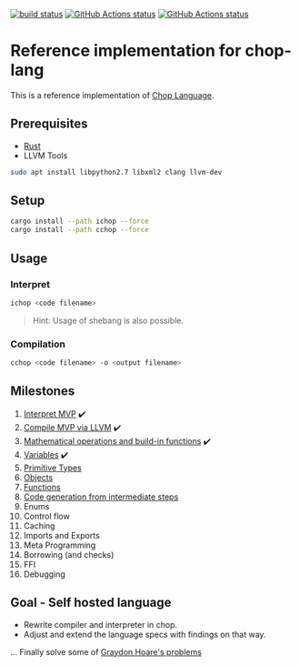 
[![build status](https://travis-ci.org/lochbrunner/chop-compiler.svg?branch=master)](https://travis-ci.org/lochbrunner/chop-compiler)
[![GitHub Actions status](https://github.com/lochbrunner/chop-compiler/workflows/test/badge.svg)](https://github.com/lochbrunner/chop-compiler/actions?workflow=test)
[![GitHub Actions status](https://github.com/lochbrunner/chop-compiler/workflows/milestones/badge.svg)](https://github.com/lochbrunner/chop-compiler/actions?workflow=milestones)


# Reference implementation for chop-lang


This is a reference implementation of [Chop Language](https://github.com/lochbrunner/chop-specs/blob/master/README.md).

## Prerequisites

* [Rust](https://www.rust-lang.org/)
* LLVM Tools

```bash
sudo apt install libpython2.7 libxml2 clang llvm-dev
```

## Setup

```bash
cargo install --path ichop --force
cargo install --path cchop --force
```

## Usage

### Interpret

```bash
ichop <code filename>
```

> Hint: Usage of shebang is also possible.

### Compilation

```bash
cchop <code filename> -o <output filename>
```

## Milestones

1. [Interpret MVP](./milestones/1) :heavy_check_mark:
1. [Compile MVP via LLVM](./milestones/2) :heavy_check_mark:
1. [Mathematical operations and build-in functions](./milestones/3) :heavy_check_mark:
1. [Variables](./milestones/4) :heavy_check_mark:
1. [Primitive Types](./milestones/5)
1. [Objects](./milestones/6)
1. [Functions](./milestones/7)
1. [Code generation from intermediate steps](./milestones/8)
1. Enums
1. Control flow
1. Caching
1. Imports and Exports
1. Meta Programming
1. Borrowing (and checks)
1. FFI
1. Debugging

## Goal - Self hosted language

* Rewrite compiler and interpreter in chop.
* Adjust and extend the language specs with findings on that way.

...
Finally solve some of [Graydon Hoare's problems](https://graydon2.dreamwidth.org/253769.html)